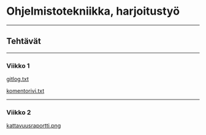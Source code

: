 # Ohjelmistotekniikka, harjoitustyö
--------------------------------------
## Tehtävät
--------------------------------------
### Viikko 1

[gitlog.txt](https://github.com/ntgf/ot-harjoitustyo/blob/master/laskarit/viikko1/gitlog.txt)

[komentorivi.txt](https://github.com/ntgf/ot-harjoitustyo/blob/master/laskarit/viikko1/komentorivi.txt)

--------------------------------------
### Viikko 2

[kattavuusraportti.png](https://github.com/ntgf/ot-harjoitustyo/blob/master/laskarit/viikko2/kattavuusraportti.png)
